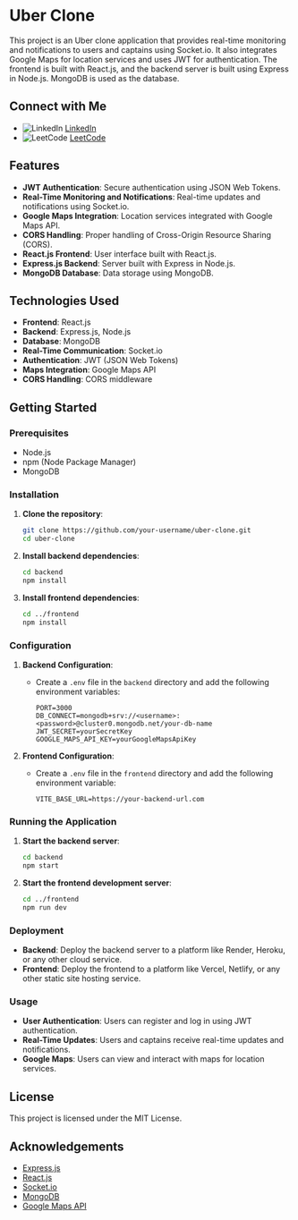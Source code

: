 # Uber Clone

This project is an Uber clone application that provides real-time monitoring and notifications to users and captains using Socket.io. It also integrates Google Maps for location services and uses JWT for authentication. The frontend is built with React.js, and the backend server is built using Express in Node.js. MongoDB is used as the database.


## Connect with Me

- ![LinkedIn](https://img.shields.io/badge/LinkedIn-0077B5?style=social&logo=linkedin) [LinkedIn](https://www.linkedin.com/in/yajasvikhanna)
- ![LeetCode](https://img.shields.io/badge/LeetCode-FFA116?style=social&logo=leetcode) [LeetCode](https://leetcode.com/u/yajasvikhanna/)




## Features

- **JWT Authentication**: Secure authentication using JSON Web Tokens.
- **Real-Time Monitoring and Notifications**: Real-time updates and notifications using Socket.io.
- **Google Maps Integration**: Location services integrated with Google Maps API.
- **CORS Handling**: Proper handling of Cross-Origin Resource Sharing (CORS).
- **React.js Frontend**: User interface built with React.js.
- **Express.js Backend**: Server built with Express in Node.js.
- **MongoDB Database**: Data storage using MongoDB.

## Technologies Used

- **Frontend**: React.js
- **Backend**: Express.js, Node.js
- **Database**: MongoDB
- **Real-Time Communication**: Socket.io
- **Authentication**: JWT (JSON Web Tokens)
- **Maps Integration**: Google Maps API
- **CORS Handling**: CORS middleware

## Getting Started

### Prerequisites

- Node.js
- npm (Node Package Manager)
- MongoDB

### Installation

1. **Clone the repository**:
    ```sh
    git clone https://github.com/your-username/uber-clone.git
    cd uber-clone
    ```

2. **Install backend dependencies**:
    ```sh
    cd backend
    npm install
    ```

3. **Install frontend dependencies**:
    ```sh
    cd ../frontend
    npm install
    ```

### Configuration

1. **Backend Configuration**:
    - Create a `.env` file in the `backend` directory and add the following environment variables:
        ```properties
        PORT=3000
        DB_CONNECT=mongodb+srv://<username>:<password>@cluster0.mongodb.net/your-db-name
        JWT_SECRET=yourSecretKey
        GOOGLE_MAPS_API_KEY=yourGoogleMapsApiKey
        ```

2. **Frontend Configuration**:
    - Create a `.env` file in the `frontend` directory and add the following environment variable:
        ```properties
        VITE_BASE_URL=https://your-backend-url.com
        ```

### Running the Application

1. **Start the backend server**:
    ```sh
    cd backend
    npm start
    ```

2. **Start the frontend development server**:
    ```sh
    cd ../frontend
    npm run dev
    ```

### Deployment

- **Backend**: Deploy the backend server to a platform like Render, Heroku, or any other cloud service.
- **Frontend**: Deploy the frontend to a platform like Vercel, Netlify, or any other static site hosting service.

### Usage

- **User Authentication**: Users can register and log in using JWT authentication.
- **Real-Time Updates**: Users and captains receive real-time updates and notifications.
- **Google Maps**: Users can view and interact with maps for location services.

## License

This project is licensed under the MIT License.

## Acknowledgements

- [Express.js](https://expressjs.com/)
- [React.js](https://reactjs.org/)
- [Socket.io](https://socket.io/)
- [MongoDB](https://www.mongodb.com/)
- [Google Maps API](https://developers.google.com/maps)
